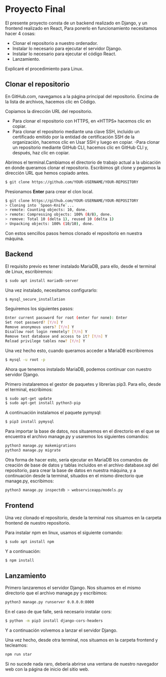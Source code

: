 # Proyecto Final
El presente proyecto consta de un backend realizado en Django,
y un frontend realizado en React,
Para ponerlo en funcionamiento necesitamos hacer 4 cosas:
- Clonar el repositorio a nuestro ordenador.
- Instalar lo necesario para ejecutar el servidor Django.
- Instalar lo necesario para ejecutar el código React.
- Lanzamiento.

Explicaré el procedimiento para Linux.

## Clonar el repositorio
En GitHub.com, navegamos a la página principal del repositorio. Encima de 
la lista de archivos, hacemos clic en  Código.

Copiamos la dirección URL del repositorio.

- Para clonar el repositorio con HTTPS, en «HTTPS» hacemos clic en copiar.
- Para clonar el repositorio mediante una clave SSH, incluido un certificado 
emitido por la entidad de certificación SSH de la organización, hacemos clic en 
Usar SSH y luego en copiar.
-Para clonar un repositorio mediante GitHub CLI, hacemos clic en GitHub CLI y, 
después, haz clic en copiar.

Abrimos el terminal.Cambiamos el directorio de trabajo actual a la ubicación 
en donde queramos clonar el repositorio. Escribimos git clone y pegamos la 
dirección URL que hemos copiado antes.
```sh
$ git clone https://github.com/YOUR-USERNAME/YOUR-REPOSITORY
```
Presionamos **Enter** para crear el clon local.
```sh
$ git clone https://github.com/YOUR-USERNAME/YOUR-REPOSITORY
> Cloning into `Spoon-Knife`...
> remote: Counting objects: 10, done.
> remote: Compressing objects: 100% (8/8), done.
> remove: Total 10 (delta 1), reused 10 (delta 1)
> Unpacking objects: 100% (10/10), done.
```
Con estos sencillos pasos hemos clonado el repositorio en nuestra máquina.

## Backend
El requisito previo es tener instalado MariaDB, para ello, desde el terminal de 
Linux, escribiremos:
```sh
$ sudo apt install mariadb-server
```
Una vez instalado, necesitamos configurarlo:
```sh
$ mysql_secure_installation
```
Seguiremos los siguientes pasos:
```sh
Enter current password for root (enter for none): Enter
Set root password? [Y/n] Y
Remove anonymous users? [Y/n] Y
Disallow root login remotely? [Y/n] Y
Remove test database and access to it? [Y/n] Y
Reload privilege tables now? [Y/n] Y
```
Una vez hecho esto, cuando queramos acceder a MariaDB escribiremos
```sh
$ mysql -u root -p
```
Ahora que tenemos instalado MariaDB, podemos continuar con nuestro servidor Django.

Primero instalaremos el gestor de paquetes y librerías pip3. Para ello, desde el 
terminal, escribimos:
```sh
$ sudo apt-get update
$ sudo apt-get install python3-pip
```
A continuación instalamos el paquete pymysql:
```sh
$ pip3 install pymysql
```
Para importar la base de datos, nos situaremos en el directorio en el que se 
encuentra el archivo manage.py y usaremos los siguientes comandos:
```sh
python3 manage.py makemigrations
python3 manage.py migrate
```
Otra forma de hacer esto, sería ejecutar en MariaDB los comandos de creación 
de base de datos y tablas incluidos en el archivo database.sql del repositorio, 
para crear la base de datos en nuestra máquina, y a continuación desde la terminal, 
situados en el mismo directorio que manage.py, escribimos:
```sh
python3 manage.py inspectdb > webserviceapp/models.py
```

## Frontend
Una vez clonado el repositorio, desde la terminal nos situamos en la carpeta 
frontend de nuestro repositorio.

Para instalar npm en linux, usamos el siguiente comando:
```sh
$ sudo apt install npm
``` 
Y a continuación:
```sh
$ npm install
```

## Lanzamiento

Primero lanzaremos el servidor Django. Nos situamos en el mismo directorio
que el archivo manage.py y escribimos:
```sh
python3 manage.py runserver 0.0.0.0:8000
```
En el caso de que falle, será necesario instalar cors:
```sh
$ python -m pip3 install django-cors-headers
```
Y a continuación volvemos a lanzar el servidor Django.

Una vez hecho, desde otra terminal, nos situamos en la carpeta frontend 
y tecleamos:
```sh
npm run star
```
Si no sucede nada raro, debería abrirse una ventana de nuestro navegador web
con la página de inicio del sitio web.
